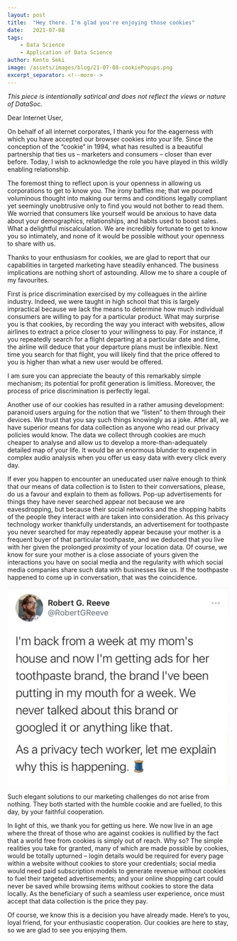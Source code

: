 ```yaml
---
layout: post
title:  "Hey there. I'm glad you're enjoying those cookies"
date:   2021-07-08
tags: 
    - Data Science
    - Application of Data Science
author: Kento Seki
image: /assets/images/blog/21-07-08-cookiePopups.png
excerpt_separator: <!--more-->
---
```


*This piece is intentionally satirical and does not reflect the views or nature of DataSoc.*

Dear Internet User,

On behalf of all internet corporates, I thank you for the eagerness with which you have accepted our browser cookies into your life. Since the conception of the “cookie” in 1994, what has resulted is a beautiful partnership that ties us – marketers and consumers – closer than ever before. Today, I wish to acknowledge the role you have played in this wildly enabling relationship.

<!--more-->

The foremost thing to reflect upon is your openness in allowing us corporations to get to know you. The irony baffles me; that we poured voluminous thought into making our terms and conditions legally compliant yet seemingly unobtrusive only to find you would not bother to read them. We worried that consumers like yourself would be anxious to have data about your demographics, relationships, and habits used to boost sales. What a delightful miscalculation. We are incredibly fortunate to get to know you so intimately, and none of it would be possible without your openness to share with us. 

Thanks to your enthusiasm for cookies, we are glad to report that our capabilities in targeted marketing have steadily enhanced. The business implications are nothing short of astounding. Allow me to share a couple of my favourites.

First is price discrimination exercised by my colleagues in the airline industry. Indeed, we were taught in high school that this is largely impractical because we lack the means to determine how much individual consumers are willing to pay for a particular product. What may surprise you is that cookies, by recording the way you interact with websites, allow airlines to extract a price closer to your willingness to pay. For instance, if you repeatedly search for a flight departing at a particular date and time, the airline will deduce that your departure plans must be inflexible. Next time you search for that flight, you will likely find that the price offered to you is higher than what a new user would be offered.

I am sure you can appreciate the beauty of this remarkably simple mechanism; its potential for profit generation is limitless. Moreover, the process of price discrimination is perfectly legal.

Another use of our cookies has resulted in a rather amusing development: paranoid users arguing for the notion that we “listen” to them through their devices. We trust that you say such things knowingly as a joke. After all, we have superior means for data collection as anyone who read our privacy policies would know. The data we collect through cookies are much cheaper to analyse and allow us to develop a more-than-adequately detailed map of your life. It would be an enormous blunder to expend in complex audio analysis when you offer us easy data with every click every day.

If ever you happen to encounter an uneducated user naïve enough to think that our means of data collection is to listen to their conversations, please, do us a favour and explain to them as follows. Pop-up advertisements for things they have never searched appear not because we are eavesdropping, but because their social networks and the shopping habits of the people they interact with are taken into consideration. As this privacy technology worker thankfully understands, an advertisement for toothpaste you never searched for may repeatedly appear because your mother is a frequent buyer of that particular toothpaste, and we deduced that you live with her given the prolonged proximity of your location data. Of course, we know for sure your mother is a close associate of yours given the interactions you have on social media and the regularity with which social media companies share such data with businesses like us. If the toothpaste happened to come up in conversation, that was the coincidence.
<div class = "columns is-centered">
<a href = "https://www.instagram.com/p/CPhRFBjBX17/?utm_source=ig_embed&ig_rid=66566736-cb7c-4b66-8e5d-ca1404ae120e"><img src = "/assets/images/blog/21-07-08-instagram.png" width = "500"></a>
</div>

Such elegant solutions to our marketing challenges do not arise from nothing. They both started with the humble cookie and are fuelled, to this day, by your faithful cooperation.

In light of this, we thank you for getting us here. We now live in an age where the threat of those who are against cookies is nullified by the fact that a world free from cookies is simply out of reach. Why so? The simple realities you take for granted, many of which are made possible by cookies, would be totally upturned – login details would be required for every page within a website without cookies to store your credentials; social media would need paid subscription models to generate revenue without cookies to fuel their targeted advertisements; and your online shopping cart could never be saved while browsing items without cookies to store the data locally. As the beneficiary of such a seamless user experience, once must accept that data collection is the price they pay.

Of course, we know this is a decision you have already made. Here’s to you, loyal friend, for your enthusiastic cooperation. Our cookies are here to stay, so we are glad to see you enjoying them.
